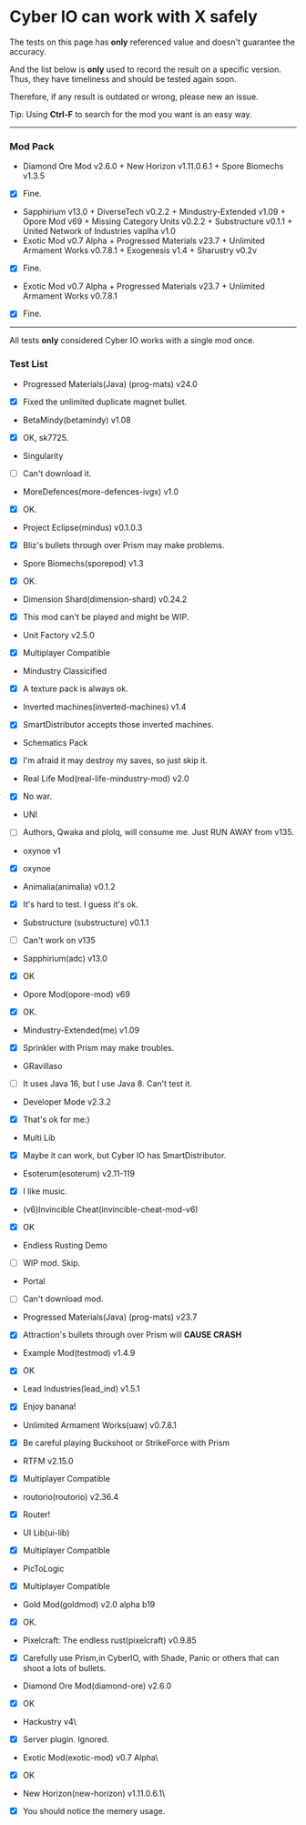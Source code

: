 # Cyber IO can work with X safely

The tests on this page has **only** referenced value and doesn't guarantee the accuracy.

And the list below is **only** used to record the result on a specific version. Thus, they have timeliness and should be
tested again soon.

Therefore, if any result is outdated or wrong, please new an issue.

Tip: Using **Ctrl-F** to search for the mod you want is an easy way.
___

### Mod Pack
- Diamond Ore Mod v2.6.0 + New Horizon v1.11.0.6.1 + Spore Biomechs v1.3.5
- [x] Fine.
- Sapphirium v13.0 + DiverseTech v0.2.2 + Mindustry-Extended v1.09 + Opore Mod v69 + Missing Category Units v0.2.2 + Substructure v0.1.1 + United Network of Industries vaplha v1.0
- Exotic Mod v0.7 Alpha + Progressed Materials v23.7 + Unlimited Armament Works v0.7.8.1 + Exogenesis v1.4 + Sharustry v0.2v
- [x] Fine.
- Exotic Mod v0.7 Alpha + Progressed Materials v23.7 + Unlimited Armament Works v0.7.8.1
- [x] Fine.

___
All tests **only** considered Cyber IO works with a single mod once.

### Test List
- Progressed Materials(Java) (prog-mats) v24.0
- [x] Fixed the unlimited duplicate magnet bullet.
- BetaMindy(betamindy) v1.08
- [x] OK, sk7725.
- Singularity
- [ ] Can't download it.
- MoreDefences(more-defences-ivgx) v1.0
- [X] OK.
- Project Eclipse(mindus) v0.1.0.3
- [x] Bliz's bullets through over Prism may make problems.
- Spore Biomechs(sporepod) v1.3
- [x] OK.
- Dimension Shard(dimension-shard) v0.24.2
- [x] This mod can't be played and might be WIP.
- Unit Factory v2.5.0
- [x] Multiplayer Compatible
- Mindustry Classicified
- [x] A texture pack is always ok.
- Inverted machines(inverted-machines) v1.4
- [x] SmartDistributor accepts those inverted machines.
- Schematics Pack
- [x] I'm afraid it may destroy my saves, so just skip it.
- Real Life Mod(real-life-mindustry-mod) v2.0
- [x] No war.
- UNI
- [ ] Authors, Qwaka and plolq, will consume me. Just RUN AWAY from v135.
- oxynoe v1
- [x] oxynoe
- Animalia(animalia) v0.1.2
- [x] It's hard to test. I guess it's ok.
- Substructure (substructure) v0.1.1
- [ ] Can't work on v135
- Sapphirium(adc) v13.0
- [x] OK
- Opore Mod(opore-mod) v69
- [x] OK.
- Mindustry-Extended(me) v1.09
- [x] Sprinkler with Prism may make troubles.
- GRavillaso
- [ ] It uses Java 16, but I use Java 8. Can't test it.
- Developer Mode v2.3.2
- [x] That's ok for me:)
- Multi Lib
- [x] Maybe it can work, but Cyber IO has SmartDistributor.
- Esoterum(esoterum) v2.11-119
- [x] I like music.
- (v6)Invincible Cheat(invincible-cheat-mod-v6)
- [x] OK
- Endless Rusting Demo
- [ ] WIP mod. Skip.
- Portal
- [ ] Can't download mod.
- Progressed Materials(Java) (prog-mats) v23.7
- [x] Attraction's bullets through over Prism will **CAUSE CRASH**
- Example Mod(testmod) v1.4.9
- [x] OK
- Lead Industries(lead_ind) v1.5.1
- [x] Enjoy banana!
- Unlimited Armament Works(uaw) v0.7.8.1
- [x] Be careful playing Buckshoot or StrikeForce with Prism
- RTFM v2.15.0
- [x] Multiplayer Compatible
- routorio(routorio) v2.36.4
- [x] Router!
- UI Lib(ui-lib)
- [x] Multiplayer Compatible
- PicToLogic
- [x] Multiplayer Compatible
- Gold Mod(goldmod) v2.0 alpha b19
- [X] OK.
- Pixelcraft: The endless rust(pixelcraft) v0.9.85
- [x] Carefully use Prism,in CyberIO, with Shade, Panic or others that can shoot a lots of bullets.
- Diamond Ore Mod(diamond-ore) v2.6.0
- [x] OK
- Hackustry v4\
- [X] Server plugin. Ignored.
- Exotic Mod(exotic-mod) v0.7 Alpha\
- [x] OK
- New Horizon(new-horizon) v1.11.0.6.1\
- [x] You should notice the memery usage.
